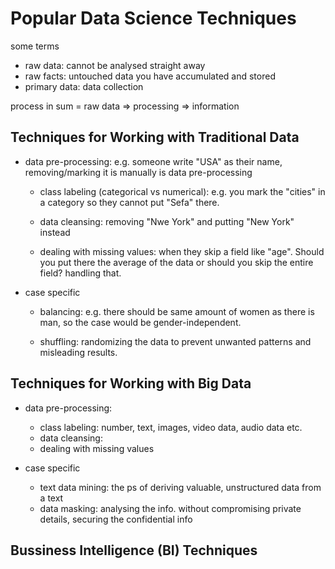 # Popular Data Science Techniques

some terms

* raw data: cannot be analysed straight away
* raw facts: untouched data you have accumulated and stored
* primary data: data collection

process in sum = raw data => processing => information

## Techniques for Working with Traditional Data

* data pre-processing: e.g. someone write "USA" as their name, removing/marking it is manually is data pre-processing

    * class labeling (categorical vs numerical): e.g. you mark the "cities" in a category so they cannot put "Sefa" there.

    * data cleansing: removing "Nwe York" and putting "New York" instead

    * dealing with missing values: when they skip a field like "age". Should you put there the average of the data or should you skip the entire field? handling that.

* case specific

    * balancing: e.g. there should be same amount of women as there is man, so the case would be gender-independent.

    * shuffling: randomizing the data to prevent unwanted patterns and misleading results.

## Techniques for Working with Big Data

* data pre-processing:
    * class labeling: number, text, images, video data, audio data etc.
    * data cleansing:
    * dealing with missing values

* case specific
    * text data mining: the ps of deriving valuable, unstructured data from a text
    * data masking: analysing the info. without compromising private details, securing the confidential info

## Bussiness Intelligence (BI) Techniques

